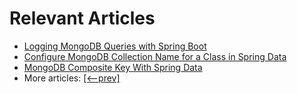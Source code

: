 # Relevant Articles

- [Logging MongoDB Queries with Spring Boot](https://www.baeldung.com/spring-boot-mongodb-logging)
- [Configure MongoDB Collection Name for a Class in Spring Data](https://www.baeldung.com/spring-data-mongodb-collection-name)
- [MongoDB Composite Key With Spring Data](https://www.baeldung.com/spring-data-mongodb-composite-key)
- More articles: [[<--prev]](../spring-boot-persistence-mongodb)

